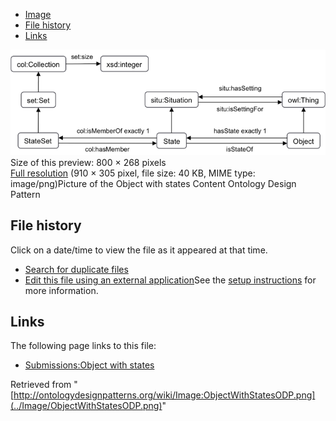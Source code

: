 * [Image](../Image/ObjectWithStatesODP.png#file)
* [File history](../Image/ObjectWithStatesODP.png#filehistory)
* [Links](../Image/ObjectWithStatesODP.png#filelinks)

[![Image:ObjectWithStatesODP.png](../images/thumb/1/11/ObjectWithStatesODP.png/800px-ObjectWithStatesODP.png)](../images/1/11/ObjectWithStatesODP.png)  
Size of this preview: 800 × 268 pixels  
[Full resolution](../images/1/11/ObjectWithStatesODP.png)‎ (910 × 305 pixel, file size: 40 KB, MIME type: image/png)Picture of the Object with states Content Ontology Design Pattern




## File history

Click on a date/time to view the file as it appeared at that time.



  
* [Search for duplicate files](http://ontologydesignpatterns.org/wiki/Special:FileDuplicateSearch/ObjectWithStatesODP.png "Special:FileDuplicateSearch/ObjectWithStatesODP.png")
* [Edit this file using an external application](http://ontologydesignpatterns.org/wiki/index.php?title=Image:ObjectWithStatesODP.png&action=edit&externaledit=true&mode=file "Image:ObjectWithStatesODP.png")See the [setup instructions](http://www.mediawiki.org/wiki/Manual:External_editors "http://www.mediawiki.org/wiki/Manual:External_editors") for more information.

## Links



The following page links to this file:


* [Submissions:Object with states](../Submissions/Object_with_states "Submissions:Object with states")


Retrieved from "[http://ontologydesignpatterns.org/wiki/Image:ObjectWithStatesODP.png](../Image/ObjectWithStatesODP.png)"